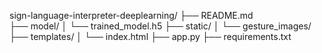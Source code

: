 sign-language-interpreter-deeplearning/
├── README.md         
├── model/
│   └── trained_model.h5
├── static/
│   └── gesture_images/
├── templates/
│   └── index.html
├── app.py
├── requirements.txt
